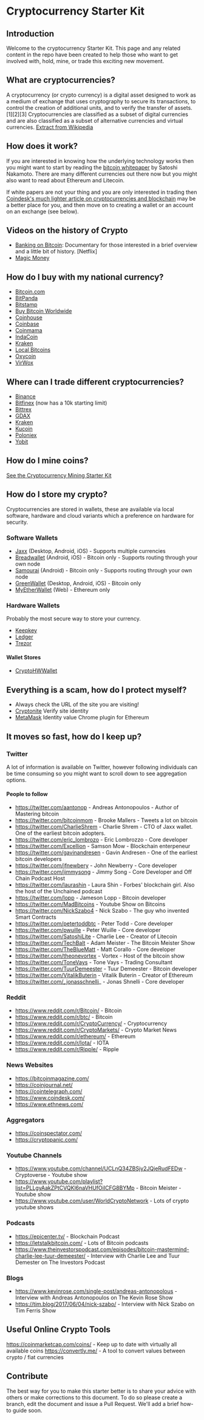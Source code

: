 # Cryptocurrency Starter Kit

## Introduction
Welcome to the cryptocurrency Starter Kit.  This page and any related content in the repo have been created to help those who want to get involved with, hold, mine, or trade this exciting new movement.


## What are cryptocurrencies?

A cryptocurrency (or crypto currency) is a digital asset designed to work as a medium of exchange that uses cryptography to secure its transactions, to control the creation of additional units, and to verify the transfer of assets.[1][2][3] Cryptocurrencies are classified as a subset of digital currencies and are also classified as a subset of alternative currencies and virtual currencies. [Extract from Wikipedia](https://en.wikipedia.org/wiki/Cryptocurrency)

## How does it work?

If you are interested in knowing how the underlying technology works then you might want to start by reading the [bitcoin whitepaper](https://bitcoin.org/bitcoin.pdf) by Satoshi Nakamoto. There are many different currencies out there now but you might also want to read about Ethereum and Litecoin.

If white papers are not your thing and you are only interested in trading then [Coindesk's much lighter article on cryptocurrencies and blockchain](www.imdb.com/title/tt6467152/) may be a better place for you, and then move on to creating a wallet or an account on an exchange (see below).

## Videos on the history of Crypto

- [Banking on Bitcoin](http://www.imdb.com/title/tt5033790/): Documentary for those interested in a brief overview and a little bit of history. [Netflix]
- [Magic Money](http://www.imdb.com/title/tt6467152/)

## How do I buy with my national currency?
- [Bitcoin.com](https://www.bitcoin.com)
- [BitPanda](https://www.bitpanda.com/)
- [Bitstamp](https://www.bitstamp.net/)
- [Buy Bitcoin Worldwide](https://www.buybitcoinworldwide.com/)
- [Coinhouse](https://www.coinhouse.io/)
- [Coinbase](https://www.coinbase.com/)
- [Coinmama](https://www.coinmama.com/)
- [IndaCoin](https://indacoin.com/)
- [Kraken](https://www.kraken.com/)
- [Local Bitcoins](https://localbitcoins.com/)
- [Oxycoin](https://oxycoin.io/)
- [VirWox](https://www.virwox.com/)

## Where can I trade different cryptocurrencies?
- [Binance](https://www.binance.com/)
- [Bitfinex](https://www.bitfinex.com/) (now has a 10k starting limit)
- [Bittrex](https://www.bittrex.com/)
- [GDAX](https://www.gdax.com/)
- [Kraken](https://www.kraken.com/)
- [Kucoin](https://www.kucoin.com/)
- [Poloniex](https://poloniex.com/)
- [Yobit](https://www.yobit.net/)


## How do I mine coins?
[See the Cryptocurrency Mining Starter Kit](./MINING.md)

## How do I store my crypto?

Cryptocurrencies are stored in wallets, these are available via local software, hardware and cloud variants which a preference on hardware for security.

### Software Wallets
- [Jaxx](https://jaxx.io/) (Desktop, Android, iOS) - Supports multiple currencies
- [Breadwallet](https://breadapp.com/) (Android, iOS) - Bitcoin only - Supports routing through your own node
- [Samourai](https://samouraiwallet.com/) (Android) - Bitcoin only - Supports routing through your own node
- [GreenWallet](https://greenaddress.it/en/) (Desktop, Android, iOS) - Bitcoin only
- [MyEtherWallet](https://www.myetherwallet.com/) (Web) - Ethereum only

### Hardware Wallets
Probably the most secure way to store your currency. 

- [Keepkey](https://www.keepkey.com/)
- [Ledger](https://www.ledgerwallet.com/)
- [Trezor](https://trezor.io/)

#### Wallet Stores
- [CryptoHWWallet](https://www.cryptohwwallet.com)

## Everything is a scam, how do I protect myself?

- Always check the URL of the site you are visiting!
- [Cryptonite](https://chrome.google.com/webstore/detail/cryptonite-by-metacert/keghdcpemohlojlglbiegihkljkgnige) Verify site identity
- [MetaMask](https://metamask.io/) Identity value Chrome plugin for Ethereum 

## It moves so fast, how do I keep up?

### Twitter
A lot of information is available on Twitter, however following individuals can be time consuming so you might want to scroll down to see aggregation options.

#### People to follow
- https://twitter.com/aantonop - Andreas Antonopoulos - Author of Mastering bitcoin
- https://twitter.com/bitcoinmom - Brooke Mallers - Tweets a lot on bitcoin
- https://twitter.com/CharlieShrem - Charlie Shrem - CTO of Jaxx wallet. One of the earliest bitcoin adopters.
- https://twitter.com/eric_lombrozo - Eric Lombrozzo - Core developer
- https://twitter.com/Excellion - Samson Mow - Blockchain enterpeneur
- https://twitter.com/gavinandresen -  Gavin Andresen - One of the earliest bitcoin developers
- https://twitter.com/jfnewbery - John Newberry - Core developer
- https://twitter.com/jimmysong - Jimmy Song - Core Developer and Off Chain Podcast Host
- https://twitter.com/laurashin - Laura Shin - Forbes' blockchain girl. Also the host of the Unchained podcast
- https://twitter.com/lopp - Jameson Lopp - Bitcoin developer
- https://twitter.com/MadBitcoins - Youtube Show on Bitcoins
- https://twitter.com/NickSzabo4 - Nick Szabo - The guy who invented Smart Contracts
- https://twitter.com/petertoddbtc - Peter Todd - Core developer
- https://twitter.com/pwuille - Peter Wuille - Core developer
- https://twitter.com/SatoshiLite - Charlie Lee - Creator of Litecoin
- https://twitter.com/TechBalt - Adam Meister - The Bitcoin Meister Show
- https://twitter.com/TheBlueMatt - Matt Corallo - Core developer
- https://twitter.com/theonevortex - Vortex - Host of the bitcoin show
- https://twitter.com/ToneVays - Tone Vays - Trading Consultant
- https://twitter.com/TuurDemeester - Tuur Demeester - Bitcoin developer
- https://twitter.com/VitalikButerin - Vitalik Buterin - Creator of Ethereum
- https://twitter.com/_jonasschnelli_ - Jonas Shnelli - Core developer


### Reddit
- https://www.reddit.com/r/Bitcoin/ - Bitcoin
- https://www.reddit.com/r/btc/ - Bitcoin
- https://www.reddit.com/r/CryptoCurrency/ - Cryptocurrency
- https://www.reddit.com/r/CryptoMarkets/ - Crypto Market News
- https://www.reddit.com/r/ethereum/ - Ethereum
- https://www.reddit.com/r/Iota/ - IOTA
- https://www.reddit.com/r/Ripple/ - Ripple

### News Websites
- https://bitcoinmagazine.com/
- https://coinjournal.net/
- https://cointelegraph.com/
- https://www.coindesk.com/
- https://www.ethnews.com/

### Aggregators
- https://coinspectator.com/
- https://cryptopanic.com/

### Youtube Channels
- https://www.youtube.com/channel/UCLnQ34ZBSjy2JQjeRudFEDw - Cryptoverse - Youtube show
- https://www.youtube.com/playlist?list=PLLgyAakZPtCVQKl6naVHUfOiICFG8BYMp - Bitcoin Meister - Youtube show
- https://www.youtube.com/user/WorldCryptoNetwork - Lots of crypto youtube shows

### Podcasts
- https://epicenter.tv/ - Blockchain Podcast
- https://letstalkbitcoin.com/ - Lots of Bitcoin podcasts
- https://www.theinvestorspodcast.com/episodes/bitcoin-mastermind-charlie-lee-tuur-demeester/ - Interview with Charlie Lee and Tuur Demester on The Investors Podcast

### Blogs
- https://www.kevinrose.com/single-post/andreas-antonopolous - Interview with Andreas Antonopoulos on The Kevin Rose Show
- https://tim.blog/2017/06/04/nick-szabo/ - Interview with Nick Szabo on Tim Ferris Show

## Useful Online Crypto Tools
https://coinmarketcap.com/coins/ - Keep up to date with virtually all available coins
https://convertly.me/ - A tool to convert values between crypto / fiat currencies
 
## Contribute

The best way for you to make this starter better is to share your advice with others or make corrections to this document.  To do so please create a branch, edit the document and issue a Pull Request.  We'll add a brief how-to guide soon.
